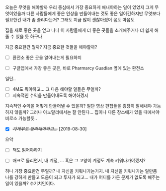 오늘은 무엇을 해야할까
우리 중심에서 가장 중요하게 해내야하는 일이 있었지
그게 무엇이었을까
다른 사람들에게 좋은 인상을 만들어내는 것도 좋은 일이긴하지만
무엇보다 필요한건
내가 좀 졸리다는거?
그래도 지금 많이 괜찮아졌어
몸도 마음도

집을 새로 좋은 곳을 얻고 나니
이 사람들에게 더 좋은 곳들을 소개해주거나
더 쉽게 해줄 수 있을 듯 하구나

지금 중요한건 뭘까?
지금 중요한 것들을 해야할까?

* [ ] 환전소 좋은 곳을 알아내는게 필요하지
* [ ] 구글맵에서 가장 좋은 곳은, 바로 Pharmarcy Guadian 옆에 있는 환전소


일단..
* [ ] 4M도 줘야하고...
그 다음 해야할 일들은 무얼까?
* [ ] 지속적인 수익을 만들어내도록 해야하겠지

지속적인 수익을 어떻게 만들어낼 수 있을까?
일단 영상 편집들을 굉장히 잘해내야 가능하지 않을까?
그러나 아노말리에서는 잘 안된다... 집이나 다른 장소에가 있을 때에서야 비로소 가능할듯..

* [X] ~~*가계부도 정리해야하고...*~~ [2019-08-30]

으악

* [ ] 책도 읽어야하지

* [ ] 매크로 돌리면서, 내 계정, ... 혹은 그 고양이 계정도 계속 키워나가야겠지?

허나 가장 중요한건 무얼까?
내 자신을 키워나가는거지.
내 자신을 키워나가는 일만큼 나를 강하게 만들고
도움이 되고
투자가 되고... 내가 어디를 가든 문제가 없도록 해주는 일이 있을까?
수기치인이다.


